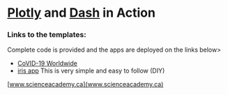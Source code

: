 # [Plotly](https://plotly.com) and [Dash](https://dash.plotly.com) in Action

### Links to the templates:
Complete code is provided and the apps are deployed on the links below>
* [CoVID-19 Worldwide](https://covid-19-world-sa.herokuapp.com)
* [iris app](http://iris-sci-acd-01.herokuapp.com) This is very simple and easy to follow (DIY)

[www.scienceacademy.ca](www.scienceacademy.ca)
